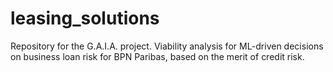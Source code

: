 # leasing_solutions
Repository for the G.A.I.A. project. Viability analysis for ML-driven decisions on business loan risk for BPN Paribas, based on the merit of credit risk.

